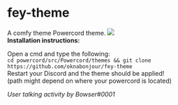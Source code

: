 # fey-theme
A comfy theme Powercord theme.
<img src="https://cdn.discordapp.com/attachments/730517028347314288/776240214242230312/unknown.png"> <br>
**Installation instructions:**

Open a cmd and type the following:<br>
`cd powercord/src/Powercord/themes && git clone https://github.com/oknabonjour/fey-theme`<br>
Restart your Discord and the theme should be applied!<br>
(path might depend on where your powercord is located)

*User talking activity by Bowser#0001*
